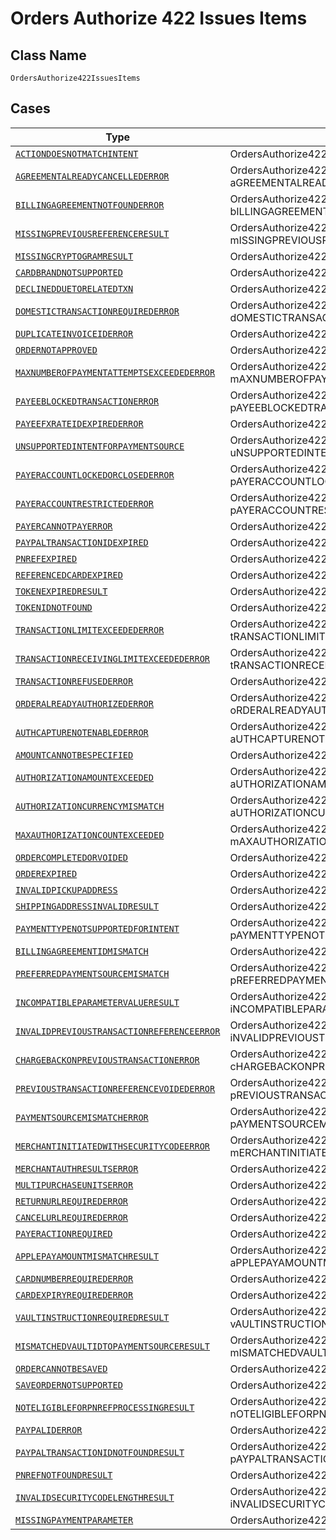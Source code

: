 
# Orders Authorize 422 Issues Items

## Class Name

`OrdersAuthorize422IssuesItems`

## Cases

| Type | Factory Method |
|  --- | --- |
| [`ACTIONDOESNOTMATCHINTENT`](../../../doc/models/actiondoesnotmatchintent.md) | OrdersAuthorize422IssuesItems.fromACTIONDOESNOTMATCHINTENT(ACTIONDOESNOTMATCHINTENT aCTIONDOESNOTMATCHINTENT) |
| [`AGREEMENTALREADYCANCELLEDERROR`](../../../doc/models/agreementalreadycancellederror.md) | OrdersAuthorize422IssuesItems.fromAGREEMENTALREADYCANCELLEDERROR(AGREEMENTALREADYCANCELLEDERROR aGREEMENTALREADYCANCELLEDERROR) |
| [`BILLINGAGREEMENTNOTFOUNDERROR`](../../../doc/models/billingagreementnotfounderror.md) | OrdersAuthorize422IssuesItems.fromBILLINGAGREEMENTNOTFOUNDERROR(BILLINGAGREEMENTNOTFOUNDERROR bILLINGAGREEMENTNOTFOUNDERROR) |
| [`MISSINGPREVIOUSREFERENCERESULT`](../../../doc/models/missingpreviousreferenceresult.md) | OrdersAuthorize422IssuesItems.fromMISSINGPREVIOUSREFERENCERESULT(MISSINGPREVIOUSREFERENCERESULT mISSINGPREVIOUSREFERENCERESULT) |
| [`MISSINGCRYPTOGRAMRESULT`](../../../doc/models/missingcryptogramresult.md) | OrdersAuthorize422IssuesItems.fromMISSINGCRYPTOGRAMRESULT(MISSINGCRYPTOGRAMRESULT mISSINGCRYPTOGRAMRESULT) |
| [`CARDBRANDNOTSUPPORTED`](../../../doc/models/cardbrandnotsupported.md) | OrdersAuthorize422IssuesItems.fromCARDBRANDNOTSUPPORTED(CARDBRANDNOTSUPPORTED cARDBRANDNOTSUPPORTED) |
| [`DECLINEDDUETORELATEDTXN`](../../../doc/models/declinedduetorelatedtxn.md) | OrdersAuthorize422IssuesItems.fromDECLINEDDUETORELATEDTXN(DECLINEDDUETORELATEDTXN dECLINEDDUETORELATEDTXN) |
| [`DOMESTICTRANSACTIONREQUIREDERROR`](../../../doc/models/domestictransactionrequirederror.md) | OrdersAuthorize422IssuesItems.fromDOMESTICTRANSACTIONREQUIREDERROR(DOMESTICTRANSACTIONREQUIREDERROR dOMESTICTRANSACTIONREQUIREDERROR) |
| [`DUPLICATEINVOICEIDERROR`](../../../doc/models/duplicateinvoiceiderror.md) | OrdersAuthorize422IssuesItems.fromDUPLICATEINVOICEIDERROR(DUPLICATEINVOICEIDERROR dUPLICATEINVOICEIDERROR) |
| [`ORDERNOTAPPROVED`](../../../doc/models/ordernotapproved.md) | OrdersAuthorize422IssuesItems.fromORDERNOTAPPROVED(ORDERNOTAPPROVED oRDERNOTAPPROVED) |
| [`MAXNUMBEROFPAYMENTATTEMPTSEXCEEDEDERROR`](../../../doc/models/maxnumberofpaymentattemptsexceedederror.md) | OrdersAuthorize422IssuesItems.fromMAXNUMBEROFPAYMENTATTEMPTSEXCEEDEDERROR(MAXNUMBEROFPAYMENTATTEMPTSEXCEEDEDERROR mAXNUMBEROFPAYMENTATTEMPTSEXCEEDEDERROR) |
| [`PAYEEBLOCKEDTRANSACTIONERROR`](../../../doc/models/payeeblockedtransactionerror.md) | OrdersAuthorize422IssuesItems.fromPAYEEBLOCKEDTRANSACTIONERROR(PAYEEBLOCKEDTRANSACTIONERROR pAYEEBLOCKEDTRANSACTIONERROR) |
| [`PAYEEFXRATEIDEXPIREDERROR`](../../../doc/models/payeefxrateidexpirederror.md) | OrdersAuthorize422IssuesItems.fromPAYEEFXRATEIDEXPIREDERROR(PAYEEFXRATEIDEXPIREDERROR pAYEEFXRATEIDEXPIREDERROR) |
| [`UNSUPPORTEDINTENTFORPAYMENTSOURCE`](../../../doc/models/unsupportedintentforpaymentsource.md) | OrdersAuthorize422IssuesItems.fromUNSUPPORTEDINTENTFORPAYMENTSOURCE(UNSUPPORTEDINTENTFORPAYMENTSOURCE uNSUPPORTEDINTENTFORPAYMENTSOURCE) |
| [`PAYERACCOUNTLOCKEDORCLOSEDERROR`](../../../doc/models/payeraccountlockedorclosederror.md) | OrdersAuthorize422IssuesItems.fromPAYERACCOUNTLOCKEDORCLOSEDERROR(PAYERACCOUNTLOCKEDORCLOSEDERROR pAYERACCOUNTLOCKEDORCLOSEDERROR) |
| [`PAYERACCOUNTRESTRICTEDERROR`](../../../doc/models/payeraccountrestrictederror.md) | OrdersAuthorize422IssuesItems.fromPAYERACCOUNTRESTRICTEDERROR(PAYERACCOUNTRESTRICTEDERROR pAYERACCOUNTRESTRICTEDERROR) |
| [`PAYERCANNOTPAYERROR`](../../../doc/models/payercannotpayerror.md) | OrdersAuthorize422IssuesItems.fromPAYERCANNOTPAYERROR(PAYERCANNOTPAYERROR pAYERCANNOTPAYERROR) |
| [`PAYPALTRANSACTIONIDEXPIRED`](../../../doc/models/paypaltransactionidexpired.md) | OrdersAuthorize422IssuesItems.fromPAYPALTRANSACTIONIDEXPIRED(PAYPALTRANSACTIONIDEXPIRED pAYPALTRANSACTIONIDEXPIRED) |
| [`PNREFEXPIRED`](../../../doc/models/pnrefexpired.md) | OrdersAuthorize422IssuesItems.fromPNREFEXPIRED(PNREFEXPIRED pNREFEXPIRED) |
| [`REFERENCEDCARDEXPIRED`](../../../doc/models/referencedcardexpired.md) | OrdersAuthorize422IssuesItems.fromREFERENCEDCARDEXPIRED(REFERENCEDCARDEXPIRED rEFERENCEDCARDEXPIRED) |
| [`TOKENEXPIREDRESULT`](../../../doc/models/tokenexpiredresult.md) | OrdersAuthorize422IssuesItems.fromTOKENEXPIREDRESULT(TOKENEXPIREDRESULT tOKENEXPIREDRESULT) |
| [`TOKENIDNOTFOUND`](../../../doc/models/tokenidnotfound.md) | OrdersAuthorize422IssuesItems.fromTOKENIDNOTFOUND(TOKENIDNOTFOUND tOKENIDNOTFOUND) |
| [`TRANSACTIONLIMITEXCEEDEDERROR`](../../../doc/models/transactionlimitexceedederror.md) | OrdersAuthorize422IssuesItems.fromTRANSACTIONLIMITEXCEEDEDERROR(TRANSACTIONLIMITEXCEEDEDERROR tRANSACTIONLIMITEXCEEDEDERROR) |
| [`TRANSACTIONRECEIVINGLIMITEXCEEDEDERROR`](../../../doc/models/transactionreceivinglimitexceedederror.md) | OrdersAuthorize422IssuesItems.fromTRANSACTIONRECEIVINGLIMITEXCEEDEDERROR(TRANSACTIONRECEIVINGLIMITEXCEEDEDERROR tRANSACTIONRECEIVINGLIMITEXCEEDEDERROR) |
| [`TRANSACTIONREFUSEDERROR`](../../../doc/models/transactionrefusederror.md) | OrdersAuthorize422IssuesItems.fromTRANSACTIONREFUSEDERROR(TRANSACTIONREFUSEDERROR tRANSACTIONREFUSEDERROR) |
| [`ORDERALREADYAUTHORIZEDERROR`](../../../doc/models/orderalreadyauthorizederror.md) | OrdersAuthorize422IssuesItems.fromORDERALREADYAUTHORIZEDERROR(ORDERALREADYAUTHORIZEDERROR oRDERALREADYAUTHORIZEDERROR) |
| [`AUTHCAPTURENOTENABLEDERROR`](../../../doc/models/authcapturenotenablederror.md) | OrdersAuthorize422IssuesItems.fromAUTHCAPTURENOTENABLEDERROR(AUTHCAPTURENOTENABLEDERROR aUTHCAPTURENOTENABLEDERROR) |
| [`AMOUNTCANNOTBESPECIFIED`](../../../doc/models/amountcannotbespecified.md) | OrdersAuthorize422IssuesItems.fromAMOUNTCANNOTBESPECIFIED(AMOUNTCANNOTBESPECIFIED aMOUNTCANNOTBESPECIFIED) |
| [`AUTHORIZATIONAMOUNTEXCEEDED`](../../../doc/models/authorizationamountexceeded.md) | OrdersAuthorize422IssuesItems.fromAUTHORIZATIONAMOUNTEXCEEDED(AUTHORIZATIONAMOUNTEXCEEDED aUTHORIZATIONAMOUNTEXCEEDED) |
| [`AUTHORIZATIONCURRENCYMISMATCH`](../../../doc/models/authorizationcurrencymismatch.md) | OrdersAuthorize422IssuesItems.fromAUTHORIZATIONCURRENCYMISMATCH(AUTHORIZATIONCURRENCYMISMATCH aUTHORIZATIONCURRENCYMISMATCH) |
| [`MAXAUTHORIZATIONCOUNTEXCEEDED`](../../../doc/models/maxauthorizationcountexceeded.md) | OrdersAuthorize422IssuesItems.fromMAXAUTHORIZATIONCOUNTEXCEEDED(MAXAUTHORIZATIONCOUNTEXCEEDED mAXAUTHORIZATIONCOUNTEXCEEDED) |
| [`ORDERCOMPLETEDORVOIDED`](../../../doc/models/ordercompletedorvoided.md) | OrdersAuthorize422IssuesItems.fromORDERCOMPLETEDORVOIDED(ORDERCOMPLETEDORVOIDED oRDERCOMPLETEDORVOIDED) |
| [`ORDEREXPIRED`](../../../doc/models/orderexpired.md) | OrdersAuthorize422IssuesItems.fromORDEREXPIRED(ORDEREXPIRED oRDEREXPIRED) |
| [`INVALIDPICKUPADDRESS`](../../../doc/models/invalidpickupaddress.md) | OrdersAuthorize422IssuesItems.fromINVALIDPICKUPADDRESS(INVALIDPICKUPADDRESS iNVALIDPICKUPADDRESS) |
| [`SHIPPINGADDRESSINVALIDRESULT`](../../../doc/models/shippingaddressinvalidresult.md) | OrdersAuthorize422IssuesItems.fromSHIPPINGADDRESSINVALIDRESULT(SHIPPINGADDRESSINVALIDRESULT sHIPPINGADDRESSINVALIDRESULT) |
| [`PAYMENTTYPENOTSUPPORTEDFORINTENT`](../../../doc/models/paymenttypenotsupportedforintent.md) | OrdersAuthorize422IssuesItems.fromPAYMENTTYPENOTSUPPORTEDFORINTENT(PAYMENTTYPENOTSUPPORTEDFORINTENT pAYMENTTYPENOTSUPPORTEDFORINTENT) |
| [`BILLINGAGREEMENTIDMISMATCH`](../../../doc/models/billingagreementidmismatch.md) | OrdersAuthorize422IssuesItems.fromBILLINGAGREEMENTIDMISMATCH(BILLINGAGREEMENTIDMISMATCH bILLINGAGREEMENTIDMISMATCH) |
| [`PREFERREDPAYMENTSOURCEMISMATCH`](../../../doc/models/preferredpaymentsourcemismatch.md) | OrdersAuthorize422IssuesItems.fromPREFERREDPAYMENTSOURCEMISMATCH(PREFERREDPAYMENTSOURCEMISMATCH pREFERREDPAYMENTSOURCEMISMATCH) |
| [`INCOMPATIBLEPARAMETERVALUERESULT`](../../../doc/models/incompatibleparametervalueresult.md) | OrdersAuthorize422IssuesItems.fromINCOMPATIBLEPARAMETERVALUERESULT(INCOMPATIBLEPARAMETERVALUERESULT iNCOMPATIBLEPARAMETERVALUERESULT) |
| [`INVALIDPREVIOUSTRANSACTIONREFERENCEERROR`](../../../doc/models/invalidprevioustransactionreferenceerror.md) | OrdersAuthorize422IssuesItems.fromINVALIDPREVIOUSTRANSACTIONREFERENCEERROR(INVALIDPREVIOUSTRANSACTIONREFERENCEERROR iNVALIDPREVIOUSTRANSACTIONREFERENCEERROR) |
| [`CHARGEBACKONPREVIOUSTRANSACTIONERROR`](../../../doc/models/chargebackonprevioustransactionerror.md) | OrdersAuthorize422IssuesItems.fromCHARGEBACKONPREVIOUSTRANSACTIONERROR(CHARGEBACKONPREVIOUSTRANSACTIONERROR cHARGEBACKONPREVIOUSTRANSACTIONERROR) |
| [`PREVIOUSTRANSACTIONREFERENCEVOIDEDERROR`](../../../doc/models/previoustransactionreferencevoidederror.md) | OrdersAuthorize422IssuesItems.fromPREVIOUSTRANSACTIONREFERENCEVOIDEDERROR(PREVIOUSTRANSACTIONREFERENCEVOIDEDERROR pREVIOUSTRANSACTIONREFERENCEVOIDEDERROR) |
| [`PAYMENTSOURCEMISMATCHERROR`](../../../doc/models/paymentsourcemismatcherror.md) | OrdersAuthorize422IssuesItems.fromPAYMENTSOURCEMISMATCHERROR(PAYMENTSOURCEMISMATCHERROR pAYMENTSOURCEMISMATCHERROR) |
| [`MERCHANTINITIATEDWITHSECURITYCODEERROR`](../../../doc/models/merchantinitiatedwithsecuritycodeerror.md) | OrdersAuthorize422IssuesItems.fromMERCHANTINITIATEDWITHSECURITYCODEERROR(MERCHANTINITIATEDWITHSECURITYCODEERROR mERCHANTINITIATEDWITHSECURITYCODEERROR) |
| [`MERCHANTAUTHRESULTSERROR`](../../../doc/models/merchantauthresultserror.md) | OrdersAuthorize422IssuesItems.fromMERCHANTAUTHRESULTSERROR(MERCHANTAUTHRESULTSERROR mERCHANTAUTHRESULTSERROR) |
| [`MULTIPURCHASEUNITSERROR`](../../../doc/models/multipurchaseunitserror.md) | OrdersAuthorize422IssuesItems.fromMULTIPURCHASEUNITSERROR(MULTIPURCHASEUNITSERROR mULTIPURCHASEUNITSERROR) |
| [`RETURNURLREQUIREDERROR`](../../../doc/models/returnurlrequirederror.md) | OrdersAuthorize422IssuesItems.fromRETURNURLREQUIREDERROR(RETURNURLREQUIREDERROR rETURNURLREQUIREDERROR) |
| [`CANCELURLREQUIREDERROR`](../../../doc/models/cancelurlrequirederror.md) | OrdersAuthorize422IssuesItems.fromCANCELURLREQUIREDERROR(CANCELURLREQUIREDERROR cANCELURLREQUIREDERROR) |
| [`PAYERACTIONREQUIRED`](../../../doc/models/payeractionrequired.md) | OrdersAuthorize422IssuesItems.fromPAYERACTIONREQUIRED(PAYERACTIONREQUIRED pAYERACTIONREQUIRED) |
| [`APPLEPAYAMOUNTMISMATCHRESULT`](../../../doc/models/applepayamountmismatchresult.md) | OrdersAuthorize422IssuesItems.fromAPPLEPAYAMOUNTMISMATCHRESULT(APPLEPAYAMOUNTMISMATCHRESULT aPPLEPAYAMOUNTMISMATCHRESULT) |
| [`CARDNUMBERREQUIREDERROR`](../../../doc/models/cardnumberrequirederror.md) | OrdersAuthorize422IssuesItems.fromCARDNUMBERREQUIREDERROR(CARDNUMBERREQUIREDERROR cARDNUMBERREQUIREDERROR) |
| [`CARDEXPIRYREQUIREDERROR`](../../../doc/models/cardexpiryrequirederror.md) | OrdersAuthorize422IssuesItems.fromCARDEXPIRYREQUIREDERROR(CARDEXPIRYREQUIREDERROR cARDEXPIRYREQUIREDERROR) |
| [`VAULTINSTRUCTIONREQUIREDRESULT`](../../../doc/models/vaultinstructionrequiredresult.md) | OrdersAuthorize422IssuesItems.fromVAULTINSTRUCTIONREQUIREDRESULT(VAULTINSTRUCTIONREQUIREDRESULT vAULTINSTRUCTIONREQUIREDRESULT) |
| [`MISMATCHEDVAULTIDTOPAYMENTSOURCERESULT`](../../../doc/models/mismatchedvaultidtopaymentsourceresult.md) | OrdersAuthorize422IssuesItems.fromMISMATCHEDVAULTIDTOPAYMENTSOURCERESULT(MISMATCHEDVAULTIDTOPAYMENTSOURCERESULT mISMATCHEDVAULTIDTOPAYMENTSOURCERESULT) |
| [`ORDERCANNOTBESAVED`](../../../doc/models/ordercannotbesaved.md) | OrdersAuthorize422IssuesItems.fromORDERCANNOTBESAVED(ORDERCANNOTBESAVED oRDERCANNOTBESAVED) |
| [`SAVEORDERNOTSUPPORTED`](../../../doc/models/saveordernotsupported.md) | OrdersAuthorize422IssuesItems.fromSAVEORDERNOTSUPPORTED(SAVEORDERNOTSUPPORTED sAVEORDERNOTSUPPORTED) |
| [`NOTELIGIBLEFORPNREFPROCESSINGRESULT`](../../../doc/models/noteligibleforpnrefprocessingresult.md) | OrdersAuthorize422IssuesItems.fromNOTELIGIBLEFORPNREFPROCESSINGRESULT(NOTELIGIBLEFORPNREFPROCESSINGRESULT nOTELIGIBLEFORPNREFPROCESSINGRESULT) |
| [`PAYPALIDERROR`](../../../doc/models/paypaliderror.md) | OrdersAuthorize422IssuesItems.fromPAYPALIDERROR(PAYPALIDERROR pAYPALIDERROR) |
| [`PAYPALTRANSACTIONIDNOTFOUNDRESULT`](../../../doc/models/paypaltransactionidnotfoundresult.md) | OrdersAuthorize422IssuesItems.fromPAYPALTRANSACTIONIDNOTFOUNDRESULT(PAYPALTRANSACTIONIDNOTFOUNDRESULT pAYPALTRANSACTIONIDNOTFOUNDRESULT) |
| [`PNREFNOTFOUNDRESULT`](../../../doc/models/pnrefnotfoundresult.md) | OrdersAuthorize422IssuesItems.fromPNREFNOTFOUNDRESULT(PNREFNOTFOUNDRESULT pNREFNOTFOUNDRESULT) |
| [`INVALIDSECURITYCODELENGTHRESULT`](../../../doc/models/invalidsecuritycodelengthresult.md) | OrdersAuthorize422IssuesItems.fromINVALIDSECURITYCODELENGTHRESULT(INVALIDSECURITYCODELENGTHRESULT iNVALIDSECURITYCODELENGTHRESULT) |
| [`MISSINGPAYMENTPARAMETER`](../../../doc/models/missingpaymentparameter.md) | OrdersAuthorize422IssuesItems.fromMISSINGPAYMENTPARAMETER(MISSINGPAYMENTPARAMETER mISSINGPAYMENTPARAMETER) |

